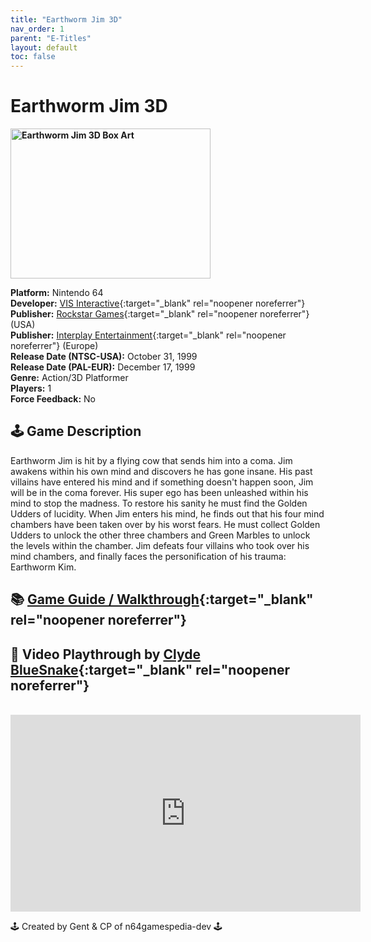 ```yaml
---
title: "Earthworm Jim 3D"
nav_order: 1
parent: "E-Titles"
layout: default
toc: false
---
```


# Earthworm Jim 3D

<b>
<img src="https://images.launchbox-app.com/466b7efb-92da-4ecd-9e12-a5da6757863f.jpg" alt="Earthworm Jim 3D Box Art" width="320" height="240" />
</b>

**Platform:** Nintendo 64  
**Developer:** [VIS Interactive](https://en.wikipedia.org/wiki/VIS_Entertainment){:target="_blank" rel="noopener noreferrer"}  
**Publisher:** [Rockstar Games](https://en.wikipedia.org/wiki/Rockstar_Games){:target="_blank" rel="noopener noreferrer"} (USA)  
**Publisher:** [Interplay Entertainment](https://en.wikipedia.org/wiki/Interplay_Entertainment){:target="_blank" rel="noopener noreferrer"} (Europe)  
**Release Date (NTSC-USA):** October 31, 1999  
**Release Date (PAL-EUR):** December 17, 1999  
**Genre:** Action/3D Platformer  
**Players:** 1  
**Force Feedback:** No  

## 🕹️ Game Description
Earthworm Jim is hit by a flying cow that sends him into a coma. Jim awakens within his own mind and discovers he has gone insane. His past villains have entered his mind and if something doesn't happen soon, Jim will be in the coma forever. His super ego has been unleashed within his mind to stop the madness. To restore his sanity he must find the Golden Udders of lucidity. When Jim enters his mind, he finds out that his four mind chambers have been taken over by his worst fears. He must collect Golden Udders to unlock the other three chambers and Green Marbles to unlock the levels within the chamber. Jim defeats four villains who took over his mind chambers, and finally faces the personification of his trauma: Earthworm Kim.

## 📚 [Game Guide / Walkthrough](https://gamefaqs.gamespot.com/n64/914163-007-the-world-is-not-enough/faqs/37816){:target="_blank" rel="noopener noreferrer"}

## 🎥 Video Playthrough by [Clyde BlueSnake](https://www.youtube.com/c/ClydeBlueSnake){:target="_blank" rel="noopener noreferrer"}
<br />
<iframe width="560" height="315" src="https://www.youtube.com/embed/videoseries?list=PLWaQqomhiq8YZYYCvo-oDfeZC0AxXvRX_" title="Earthworm Jim 3D Playthrough" frameborder="0" allowfullscreen></iframe>

🕹️ Created by Gent & CP of n64gamespedia-dev 🕹️

<!-- Vault Format: n64gamespedia-dev -->
<!-- Protocol Source: _vault-specs/format-protocol.md -->
